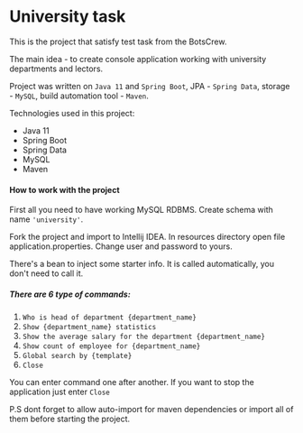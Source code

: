 # University task
This is the project that satisfy test task from the BotsCrew. 

The main idea - to create console application working with university departments and lectors.

Project was written on `Java 11` and `Spring Boot`, JPA - `Spring Data`, storage - `MySQL`,
 build automation tool - `Maven`.

Technologies used in this project:

- Java 11
- Spring Boot
- Spring Data
- MySQL
- Maven

#### How to work with the project
First all you need to have working MySQL RDBMS. Create schema with name `'university'`. 

Fork the project and import to Intellij IDEA.
In resources directory open file application.properties.
Change user and password to yours.

There's a bean to inject some starter info. It is called automatically, you don't need to call it.

##### There are 6 type of commands:

1. `Who is head of department {department_name}`
2. `Show {department_name} statistics`
3. `Show the average salary for the department {department_name}`
4. `Show count of employee for {department_name}`
5. `Global search by {template}`
6. `Close`

You can enter command one after another. If you want to stop the application just enter `Close`

P.S dont forget to allow auto-import for maven dependencies or import all of them before starting the project.
